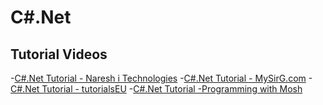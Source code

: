 # C#.Net

## Tutorial Videos

-[C#.Net Tutorial - Naresh i Technologies](https://www.youtube.com/watch?v=0u9k-kOR3KE&list=PLVlQHNRLflP-jc5Fbhfdhzv52AWYq836j) -[C#.Net Tutorial - MySirG.com](https://youtu.be/zZRSpS0RTc0?si=_ZrzBw-cMVcjGLCz) -[C#.Net Tutorial - tutorialsEU](https://youtu.be/q_F4PyW8GTg?si=ZKOvFbXIbtP3htKZ) -[C#.Net Tutorial -Programming with Mosh](https://youtu.be/gfkTfcpWqAY?si=yjIW8zwXb4Cf7cqF)
